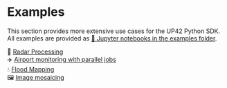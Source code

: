 # Examples

This section provides more extensive use cases for the UP42 Python SDK. 
All examples are provided as [:orange_book: Jupyter notebooks in the examples folder](https://github.com/up42/up42-py/tree/master/examples). 

:satellite: [Radar Processing](https://up42.github.io/up42-py/examples/radar_processing_1/)  
:airplane: [Airport monitoring with parallel jobs](https://up42.github.io/up42-py/examples/airports-parallel/)   
:droplet: [Flood Mapping](https://up42.github.io/up42-py/examples/flood_mapping/)  
🖼️ [Image mosaicing](https://github.com/up42/mosaicing)
